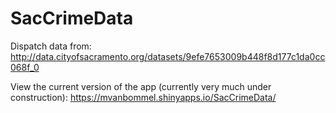 # SacCrimeData

Dispatch data from: http://data.cityofsacramento.org/datasets/9efe7653009b448f8d177c1da0cc068f_0

View the current version of the app (currently very much under construction):
https://mvanbommel.shinyapps.io/SacCrimeData/
